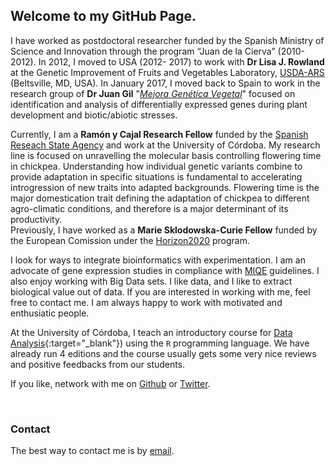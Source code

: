 ## Welcome to my GitHub Page.

I have worked as postdoctoral researcher funded by the Spanish Ministry of Science and Innovation through 
the program “Juan de la Cierva” (2010-2012). In 2012, I moved to USA (2012- 2017) to work with **Dr Lisa J. Rowland** at the Genetic Improvement of Fruits and Vegetables Laboratory, [USDA-ARS](https://www.ars.usda.gov/northeast-area/beltsville-md/beltsville-agricultural-research-center/genetic-improvement-for-fruits-vegetables-laboratory/people/lisa-rowland/) (Beltsville, MD, USA). In January 2017, I moved back to Spain to work in the research group of **Dr Juan Gil** "*[Mejora Genética Vegetal](https://scholar.google.com/citations?authuser=1&user=jQPGxsAAAAAJ)*" focused on identification and analysis of differentially expressed genes during plant development and biotic/abiotic stresses.   
  
Currently, I am a **Ramón y Cajal Research Fellow** funded by the [Spanish Reseach State Agency](http://www.aei.gob.es/) and work at the University of Córdoba. My research line is focused on unravelling the molecular basis controlling flowering time in chickpea. Understanding how individual genetic variants combine to provide adaptation in specific situations is fundamental to accelerating introgression of new traits into adapted backgrounds. Flowering time is the major domestication trait defining the adaptation of chickpea to different agro-climatic conditions, and therefore is a major determinant of its productivity.  
Previously, I have worked as a **Marie Sklodowska-Curie Fellow** funded by the European Comission under the [Horizon2020](https://cordis.europa.eu/project/rcn/221706/factsheet/en) program.   
  
I look for ways to integrate bioinformatics with experimentation. I am an advocate of gene expression studies in compliance with [MIQE](http://clinchem.aaccjnls.org/content/55/4/611) guidelines. I also enjoy working with Big Data sets. I like data, and I like to extract biological value out of data. If you are interested in working with me, feel free to contact me. I am always happy to work with motivated and enthusiatic people.  

At the University of Córdoba, I teach an introductory course for [Data Analysis](https://jdieramon.github.io/CursoAnalisisDatos/cursoR.html){:target="_blank"}) using the `R` programming language.  We have already run 4 editions and the course usually gets some very nice reviews and positive feedbacks from our students.   
  
If you like, network with me on [Github](https://github.com/jdieramon) or [Twitter](https://twitter.com/jdieramon).    

<br>


### Contact
The best way to contact me is by [email](mailto:jose.die@uco.es).

